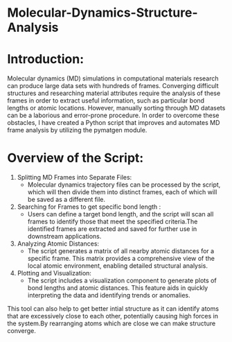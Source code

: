 # Molecular-Dynamics-Structure-Analysis

# Introduction: 
Molecular dynamics (MD) simulations in computational materials research can produce large data sets with hundreds of frames. Converging difficult structures and researching material attributes require the analysis of these frames in order to extract useful information, such as particular bond lengths or atomic locations. However, manually sorting through MD datasets can be a laborious and error-prone procedure. In order to overcome these obstacles, I have created a Python script that improves and automates MD frame analysis by utilizing the pymatgen module.

# Overview of the Script:
1.	Splitting MD Frames into Separate Files:
       * Molecular dynamics trajectory files can be processed by the script, which will then divide them into distinct frames, each of which will be saved as a different file. 
2.	Searching for Frames to get specific bond length : 
       * Users can define a target bond length, and the script will scan all frames to identify those that meet the specified criteria.The identified frames are extracted and saved for 
         further use in downstream applications.
3.	Analyzing Atomic Distances:
       * The script generates a matrix of all nearby atomic distances for a specific frame. This matrix provides a comprehensive view of the local atomic environment, enabling 
         detailed structural analysis.
4.	Plotting and Visualization:
	 * The script includes a visualization component to generate plots of bond lengths and atomic distances. This feature aids in quickly interpreting the data and identifying trends or 
         anomalies.

This tool can also help to get better intial structure as it can identify atoms that are excessively close to each other, potentially causing high forces in the system.By rearranging atoms which are close we can make structure converge.
       

